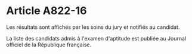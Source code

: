 # Article A822-16

Les résultats sont affichés par les soins du jury et notifiés au candidat.

La liste des candidats admis à l'examen d'aptitude est publiée au Journal officiel de la République française.

